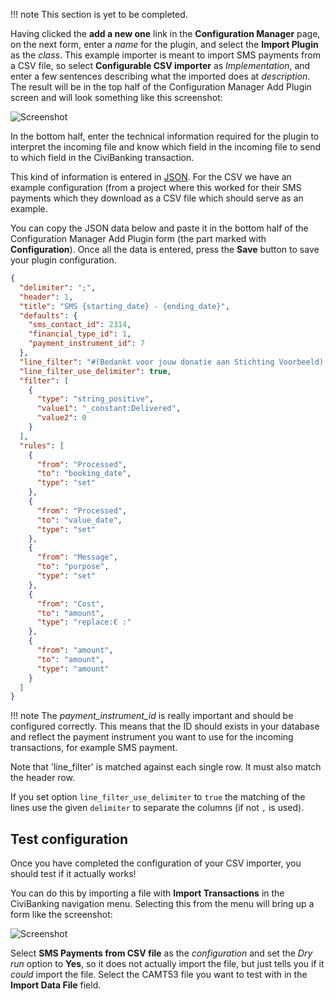 !!! note
    This section is yet to be completed.

Having clicked the **add a new one** link in the **Configuration Manager** page,
on the next form, enter a _name_ for the plugin, and select the **Import
Plugin** as the _class_. This example importer is meant to import SMS payments
from a CSV file, so select **Configurable CSV importer** as _Implementation_,
and enter a few sentences describing what the imported does at _description_.
The result will be in the top half of the Configuration Manager Add Plugin
screen and will look something like this screenshot:

![Screenshot](../../../img/csv_plugin_top.png)

In the bottom half, enter the technical information required for the plugin to
interpret the incoming file and know which field in the incoming file to send to
which field in the CiviBanking transaction.

This kind of information is entered in [JSON](https://www.json.org/). For the
CSV we have an example configuration (from a project where this worked for their
SMS payments which they download as a CSV file which should serve as an example.

You can copy the JSON data below and paste it in the bottom half of the
Configuration Manager Add Plugin form (the part marked with **Configuration**).
Once all the data is entered, press the **Save** button to save your plugin
configuration.

``` json
{
  "delimiter": ";",
  "header": 1,
  "title": "SMS {starting_date} - {ending_date}",
  "defaults": {
    "sms_contact_id": 2314,
    "financial_type_id": 1,
    "payment_instrument_id": 7
  },
  "line_filter": "#(Bedankt voor jouw donatie aan Stichting Voorbeeld)|(\"Status\",Direction,Processed.*)#",
  "line_filter_use_delimiter": true,
  "filter": [
    {
      "type": "string_positive",
      "value1": "_constant:Delivered",
      "value2": 0
    }
  ],
  "rules": [
    {
      "from": "Processed",
      "to": "booking_date",
      "type": "set"
    },
    {
      "from": "Processed",
      "to": "value_date",
      "type": "set"
    },
    {
      "from": "Message",
      "to": "purpose",
      "type": "set"
    },
    {
      "from": "Cost",
      "to": "amount",
      "type": "replace:€ :"
    },
    {
      "from": "amount",
      "to": "amount",
      "type": "amount"
    }
  ]
}
```

!!! note
    The _payment_instrument_id_ is really important and should be configured
    correctly. This means that the ID should exists in your database and reflect
    the payment instrument you want to use for the incoming transactions, for
    example SMS payment.

Note that 'line_filter' is matched against each single row.
It must also match the header row.

If you set option `line_filter_use_delimiter` to `true` the matching of the lines 
use the given `delimiter` to separate the columns (if not `,` is used).

## Test configuration

Once you have completed the configuration of your CSV importer, you should
test if it actually works!

You can do this by importing a file with **Import Transactions** in the
CiviBanking navigation menu. Selecting this from the menu will bring up a form
like the screenshot:

![Screenshot](../../../img/import_csv_transactions.png)

Select **SMS Payments from CSV file** as the _configuration_ and set the
_Dry run_ option to **Yes**, so it does not actually import the file, but just
tells you if it _could_ import the file. Select the CAMT53 file you want to test
with in the **Import Data File** field.
